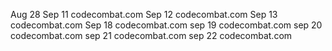 Aug 28
Sep 11 codecombat.com
Sep 12 codecombat.com
Sep 13 codecombat.com
Sep 18 codecombat.com
sep 19 codecombat.com
sep 20 codecombat.com
sep 21 codecombat.com
sep 22 codecombat.com 
